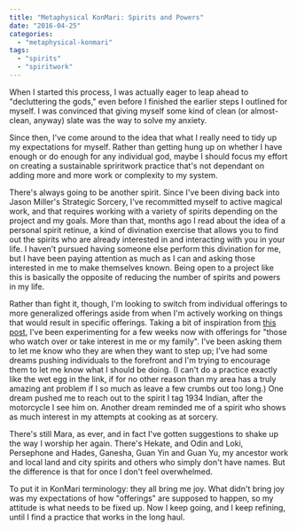 ```yaml
---
title: "Metaphysical KonMari: Spirits and Powers"
date: "2016-04-25"
categories: 
  - "metaphysical-konmari"
tags: 
  - "spirits"
  - "spiritwork"
---
```


When I started this process, I was actually eager to leap ahead to "decluttering the gods," even before I finished the earlier steps I outlined for myself. I was convinced that giving myself some kind of clean (or almost-clean, anyway) slate was the way to solve my anxiety.

Since then, I've come around to the idea that what I really need to tidy up my expectations for myself. Rather than getting hung up on whether I have enough or do enough for any individual god, maybe I should focus my effort on creating a sustainable spriritwork practice that's not dependant on adding more and more work or complexity to my system.

There's always going to be another spirit. Since I've been diving back into Jason Miller's Strategic Sorcery, I've recommitted myself to active magical work, and that requires working with a variety of spirits depending on the project and my goals. More than that, months ago I read about the idea of a personal spirit retinue, a kind of divination exercise that allows you to find out the spirits who are already interested in and interacting with you in your life. I haven't pursued having someone else perform this divination for me, but I have been paying attention as much as I can and asking those interested in me to make themselves known. Being open to a project like this is basically the opposite of reducing the number of spirits and powers in my life.

Rather than fight it, though, I'm looking to switch from individual offerings to more generalized offerings aside from when I'm actively working on things that would result in specific offerings. Taking a bit of inspiration from [this post](http://traifbanquet.blogspot.com/2015/02/keeping-egg-wet.html), I've been experimenting for a few weeks now with offerings for "those who watch over or take interest in me or my family". I've been asking them to let me know who they are when they want to step up; I've had some dreams pushing individuals to the forefront and I'm trying to encourage them to let me know what I should be doing. (I can't do a practice exactly like the wet egg in the link, if for no other reason than my area has a truly amazing ant problem if I so much as leave a few crumbs out too long.) One dream pushed me to reach out to the spirit I tag 1934 Indian, after the motorcycle I see him on. Another dream reminded me of a spirit who shows as much interest in my attempts at cooking as at sorcery.

There's still Mara, as ever, and in fact I've gotten suggestions to shake up the way I worship her again. There's Hekate, and Odin and Loki, Persephone and Hades, Ganesha, Guan Yin and Guan Yu, my ancestor work and local land and city spirits and others who simply don't have names. But the difference is that for once I don't feel overwhelmed.

To put it in KonMari terminology: they all bring me joy. What didn't bring joy was my expectations of how "offerings" are supposed to happen, so my attitude is what needs to be fixed up. Now I keep going, and I keep refining, until I find a practice that works in the long haul.
